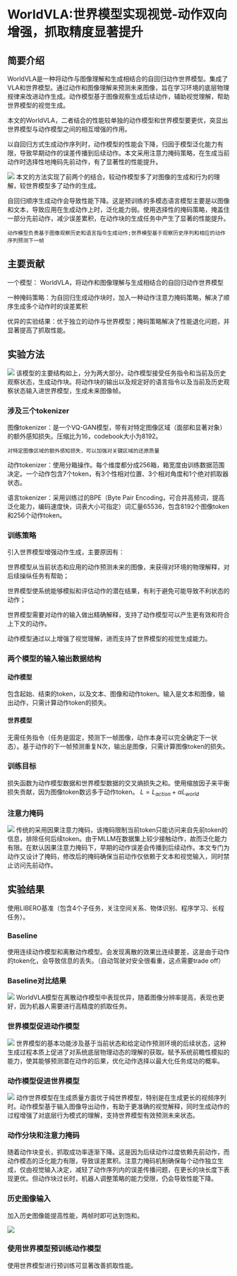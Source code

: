 # WorldVLA:世界模型实现视觉-动作双向增强，抓取精度显著提升
## 简要介绍
WorldVLA是一种将动作与图像理解和生成相结合的自回归动作世界模型。集成了VLA和世界模型。通过动作和图像理解来预测未来图像，旨在学习环境的底层物理规律来改进动作生成。动作模型基于图像观察生成后续动作，辅助视觉理解，帮助世界模型的视觉生成。

本文的WorldVLA，二者结合的性能较单独的动作模型和世界模型要更优，突显出世界模型与动作模型之间的相互增强的作用。

以自回归方式生成动作序列时，动作模型的性能会下降，归因于模型泛化能力有限，导致早期动作的误差传播到后续动作。本文采用注意力掩码策略，在生成当前动作时选择性地掩码先前动作，有了显著性的性能提升。

![](https://pic2.zhimg.com/v2-594de454510707939eb7c508d4d147c7_r.jpg)
本文的方法实现了前两个的结合。较动作模型多了对图像的生成和行为的理解，较世界模型多了动作的生成。

 自回归顺序生成动作会导致性能下降。这是预训练的多模态语言模型主要是以图像和文本，导致应用在生成动作上时，泛化能力弱。使用选择性的掩码策略，掩盖住一部分先前动作，减少误差累积，在动作块的生成任务中产生了显著的性能提升。

`动作模型负责基于图像观察历史和语言指令生成动作;世界模型基于观察历史序列和相应的动作序列预测下一帧 `

 ## 主要贡献
 一个模型： WorldVLA，将动作和图像理解与生成相结合的自回归动作世界模型
 
 一种掩码策略：为自回归生成动作块时，加入一种动作注意力掩码策略，解决了顺序生成多个动作时的误差累积

 优异的实验结果：优于独立的动作与世界模型；掩码策略解决了性能退化问题，并显著提高了抓取性能。

 ## 实验方法
 ![](https://pic4.zhimg.com/v2-17f1ff7ba0b4f33a7a11a8aeb5fc81c3_1440w.jpg)
 该模型的主要结构如上，分为两大部分。动作模型接受任务指令和当前及历史观察状态，生成动作块。将动作块的输出以及规定好的语言指令以及当前及历史观察状态输入进世界模型，生成未来图像帧。

 ### 涉及三个tokenizer
 图像tokenizer：是一个VQ-GAN模型，带有对特定图像区域（面部和显著对象）的额外感知损失。压缩比为16，codebook大小为8192。

 `对特定图像区域的额外感知损失，可以加强对关键区域的还原质量`

 动作tokenizer：使用分箱操作。每个维度都分成256箱，箱宽度由训练数据范围决定。一个动作包含7个token，有3个性相对位置、3个相对角度和1个绝对抓取器状态。

 语言tokenizer：采用训练过的BPE（Byte Pair Encoding，可合并高频词，提高泛化能力，编码速度快，词表大小可指定）词汇量65536，包含8192个图像token和256个动作token。

 ### 训练策略
 引入世界模型增强动作生成，主要原因有：

 世界模型从当前状态和应用的动作预测未来的图像，来获得对环境的物理解释，对后续操纵任务有帮助；

 世界模型使系统能够模拟和评估动作的潜在结果，有利于避免可能导致不利状态的动作；

 世界模型需要对动作的输入做出精确解释，支持了动作模型可以产生更有效和符合上下文的动作。

 动作模型通过以上增强了视觉理解，进而支持了世界模型的视觉生成能力。

### 两个模型的输入输出数据结构
#### 动作模型
包含起始、结束的token，以及文本、图像和动作token。输入是文本和图像，输出动作，只需计算动作token的损失。
#### 世界模型
无需任务指令（任务是固定，预测下一帧图像，动作本身可以完全确定下一状态）。基于动作的下一帧预测重复N次，输出是图像，只需计算图像token的损失。

### 训练目标
损失函数为动作模型数据和世界模型数据的交叉熵损失之和。使用缩放因子来平衡损失贡献，因为图像token数远多于动作token。 $L = L_{action} + \alpha L_{world}$

### 注意力掩码
![](https://pic2.zhimg.com/v2-eb18cf431866c4203ce3e13ad6680f4d_r.jpg)
传统的采用因果注意力掩码，该掩码限制当前token只能访问来自先前token的信息，排除任何后续token。由于MLLM在数据集上较少接触动作，故而泛化能力有限。在默认因果注意力掩码下，早期的动作误差会传播到后续动作。本文专门为动作又设计了掩码，修改后的掩码确保当前动作仅依赖于文本和视觉输入，同时禁止访问先前动作。

## 实验结果
使用LIBERO基准（包含4个子任务，关注空间关系、物体识别、程序学习、长程任务）。
### Baseline
使用连续动作模型和离散动作模型。会发现离散的效果比连续要差，这是由于动作的token化，会导致信息的丢失。（自动驾驶对安全很看重，这点需要trade off）
### Baseline对比结果
![](https://pic2.zhimg.com/v2-55fc032dac44e55123d44a481b7a20bb_r.jpg)
WorldVLA模型在离散动作模型中表现优异，随着图像分辨率提高，表现也更好，因为机器人需要进行高精度的抓取任务。
### 世界模型促进动作模型
![](https://pic1.zhimg.com/v2-5cfcba2ac7411a4a9b8eb013e022f274_r.jpg)
世界模型的基本功能涉及基于当前状态和给定动作预测环境的后续状态，这种生成过程本质上促进了对系统底层物理动态的理解的获取。赋予系统前瞻性模拟的能力，使其能够预测潜在动作的后果，优化动作选择以最大化任务成功的概率。

### 动作模型促进世界模型
![](https://pic2.zhimg.com/v2-1b6a2762c6aa8f2ec6f271e216dbfe69_1440w.jpg)
动作世界模型在生成质量方面优于纯世界模型，特别是在生成更长的视频序列时。动作模型基于输入图像导出动作，有助于更准确的视觉解释，同时生成动作的过程增强了对底层行为模式的理解，支持世界模型有效预测未来状态。

### 动作分块和注意力掩码
随着动作块变长，抓取成功率逐渐下降。这是因为后续动作过度依赖先前动作，而动作模态的泛化能力有限，导致误差累积。注意力掩码机制确保每个动作独立生成，仅由视觉输入决定，减轻了动作序列内的误差传播问题，在更长的块长度下表现更优。但动作块过长时，机器人调整策略的能力受限，仍会导致性能下降。

### 历史图像输入
加入历史图像能提高性能，两帧时即可达到饱和。

![](https://pica.zhimg.com/v2-b8f5f4ccb2e4cd65ac8372ecb6e4e886_r.jpg)

### 使用世界模型预训练动作模型
使用世界模型进行预训练可显著改善抓取性能。


